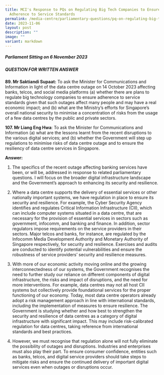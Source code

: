 ```yaml
---
title: MCI's Response to PQs on Regulating Big Tech Companies to Ensure
  Adherence to Service Standards
permalink: /media-centre/parliamentary-questions/pq-on-regulating-big-tech-companies-to-ensure-adherence/
date: 2023-11-06
layout: post
description: ""
image: ""
variant: markdown
---
```

##### Parliament Sitting on 6 November 2023

##### QUESTION FOR WRITTEN ANSWER

**89. Mr Saktiandi Supaat:** To ask the Minister for Communications and Information in light of the data centre outage on 14 October 2023 affecting banks, telcos, and social media platforms (a) whether there are plans to regulate big technology companies to ensure adherence to service standards given that such outages affect many people and may have a real economic impact; and (b) what are the Ministry’s efforts for Singapore’s overall national security to minimise a concentration of risks from the usage of a few data centres by the public and private sectors.

**107. Mr Liang Eng Hwa**: To ask the Minister for Communications and Information (a) what are the lessons learnt from the recent disruptions to the various digital services; and (b) whether the Government will step up regulations to minimise risks of data centre outage and to ensure the resiliency of data centre services in Singapore.

**Answer:**
1. The specifics of the recent outage affecting banking services have been, or will be, addressed in response to related parliamentary questions. I will focus on the broader digital infrastructure landscape and the Government’s approach to enhancing its security and resilience.

2. Where a data centre supports the delivery of essential services or other nationally important systems, we have regulation in place to ensure its security and resilience. For example, the Cyber Security Agency identifies and regulates Critical Information Infrastructure (CII), which can include computer systems situated in a data centre, that are necessary for the provision of essential services in sectors such as government, infocomm, and banking and finance. In addition, sector regulators impose requirements on the service providers in their sectors. Major telcos and banks, for instance, are regulated by the Infocomm Media Development Authority and Monetary Authority of Singapore respectively, for security and resilience. Exercises and audits are conducted to identify potential vulnerabilities and ensure the robustness of service providers’ security and resilience measures.

3. With more of our economic activity moving online and the growing interconnectedness of our systems, the Government recognises the need to further study our reliance on different components of digital infrastructure, the risks and impact of disruptions, and the need for more interventions. For example, data centres may not all host CII systems but collectively provide foundational services for the proper functioning of our economy. Today, most data centre operators already adopt a risk management approach in line with international standards, including the implementation of measures to ensure resilience. The Government is studying whether and how best to strengthen the security and resilience of data centres as a category of digital infrastructure with significant impact. This may include risk-calibrated regulation for data centres, taking reference from international standards and best practices.

4. However, we must recognise that regulation alone will not fully eliminate the possibility of outages and disruptions. Industries and enterprises must also play their part. To ensure consumer confidence, entities such as banks, telcos, and digital service providers should take steps to mitigate risks and ensure the continued delivery of important digital services even when outages or disruptions occur.